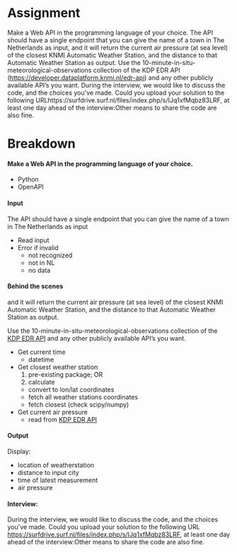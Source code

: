 # Assignment

Make a Web API in the programming language of your choice. The API should have a single endpoint that you can give the name of a town in The Netherlands as input, and it will return the current air pressure (at sea level) of the closest KNMI Automatic Weather Station, and the distance to that Automatic Weather Station as output. Use the 10-minute-in-situ-meteorological-observations collection of the KDP EDR API (https://developer.dataplatform.knmi.nl/edr-api) and any other publicly available API’s you want. During the interview, we would like to discuss the code, and the choices you've made. Could you upload your solution to the following URLhttps://surfdrive.surf.nl/files/index.php/s/IJq1xfMqbz83LRF, at least one day ahead of the interview:Other means to share the code are also fine.


# Breakdown

#### Make a Web API in the programming language of your choice.

- Python
- OpenAPI

#### Input

The API should have a single endpoint that you can give the name of a town in The Netherlands as input

- Read input
- Error if invalid
  - not recognized
  - not in NL
  - no data

#### Behind the scenes

and it will return the current air pressure (at sea level) of the closest KNMI Automatic Weather Station, and the distance to that Automatic Weather Station as output.

Use the 10-minute-in-situ-meteorological-observations collection of the [KDP EDR API](https://developer.dataplatform.knmi.nl/edr-api) and any other publicly available API’s you want.

- Get current time
  - datetime
- Get closest weather station
  1. pre-existing package; OR
  2. calculate
    - convert to lon/lat coordinates
    - fetch all weather stations coordinates
    - fetch closest (check scipy/numpy)
- Get current air pressure
  - read from [KDP EDR API](https://developer.dataplatform.knmi.nl/edr-api)

#### Output

Display:
- location of weatherstation
- distance to input city
- time of latest measurement
- air pressure


#### Interview:

During the interview, we would like to discuss the code, and the choices you've made. Could you upload your solution to the following URL https://surfdrive.surf.nl/files/index.php/s/IJq1xfMqbz83LRF, at least one day ahead of the interview:Other means to share the code are also fine.
